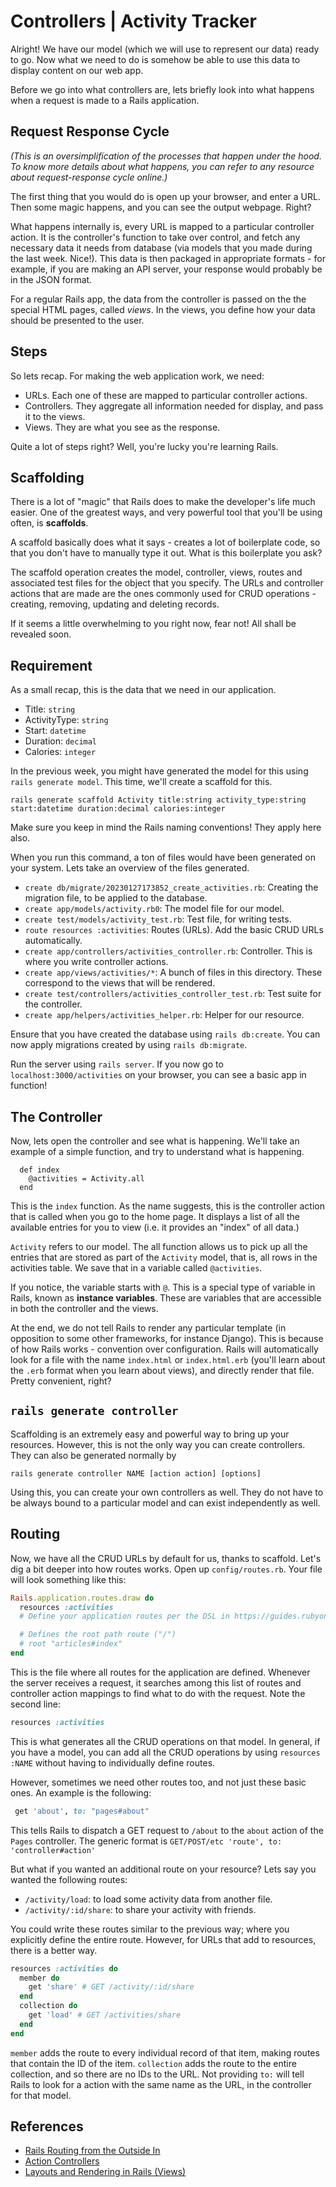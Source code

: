 # Controllers | Activity Tracker

Alright! We have our model (which we will use to represent our data) ready to go. Now what we need to do is somehow be able to use this data to display content on our web app.

Before we go into what controllers are, lets briefly look into what happens when a request is made to a Rails application.

## Request Response Cycle
_(This is an oversimplification of the processes that happen under the hood. To know more details about what happens, you can refer to any resource about request-response cycle online.)_

The first thing that you would do is open up your browser, and enter a URL. Then some magic happens, and you can see the output webpage. Right?

What happens internally is, every URL is mapped to a particular controller action. It is the controller's function to take over control, and fetch any necessary data it needs from database (via models that you made during the last week. Nice!).
This data is then packaged in appropriate formats - for example, if you are making an API server, your response would probably be in the JSON format.

For a regular Rails app, the data from the controller is passed on the the special HTML pages, called _views_. In the views, you define how your data should be presented to the user.

## Steps

So lets recap. For making the web application work, we need:
- URLs. Each one of these are mapped to particular controller actions.
- Controllers. They aggregate all information needed for display, and pass it to the views.
- Views. They are what you see as the response.

Quite a lot of steps right? Well, you're lucky you're learning Rails.

## Scaffolding
There is a lot of "magic" that Rails does to make the developer's life much easier. One of the greatest ways, and very powerful tool that you'll be using often, is **scaffolds**.

A scaffold basically does what it says - creates a lot of boilerplate code, so that you don't have to manually type it out. What is this boilerplate you ask?

The scaffold operation creates the model, controller, views, routes and associated test files for the object that you specify. The URLs and controller actions that are made are the ones commonly used for CRUD operations - creating, removing, updating and deleting records.

If it seems a little overwhelming to you right now, fear not! All shall be revealed soon.

## Requirement
As a small recap, this is the data that we need in our application.

- Title: `string`
- ActivityType: `string`
- Start: `datetime`
- Duration: `decimal`
- Calories: `integer`

In the previous week, you might have generated the model for this using `rails generate model`. This time, we'll create a scaffold for this.

```shell
rails generate scaffold Activity title:string activity_type:string start:datetime duration:decimal calories:integer
```

Make sure you keep in mind the Rails naming conventions! They apply here also.

When you run this command, a ton of files would have been generated on your system. Lets take an overview of the files generated.

- `create db/migrate/20230127173852_create_activities.rb`: Creating the migration file, to be applied to the database.
- `create app/models/activity.rb0`: The model file for our model.
- `create test/models/activity_test.rb`: Test file, for writing tests.
- `route resources :activities`: Routes (URLs). Add the basic CRUD URLs automatically.
- `create app/controllers/activities_controller.rb`: Controller. This is where you write controller actions.
- `create app/views/activities/*`: A bunch of files in this directory. These correspond to the views that will be rendered.
- `create test/controllers/activities_controller_test.rb`: Test suite for the controller.
- `create app/helpers/activities_helper.rb`: Helper for our resource.

Ensure that you have created the database using `rails db:create`. You can now apply migrations created by using `rails db:migrate`.

Run the server using `rails server`. If you now go to `localhost:3000/activities` on your browser, you can see a basic app in function!

## The Controller
Now, lets open the controller and see what is happening. We'll take an example of a simple function, and try to understand what is happening.

```erbruby
  def index
    @activities = Activity.all
  end
```

This is the `index` function. As the name suggests, this is the controller action that is called when you go to the home page. It displays a list of all the available entries for you to view (i.e. it provides an "index" of all data.)

`Activity` refers to our model. The all function allows us to pick up all the entries that are stored as part of the `Activity` model, that is, all rows in the activities table. We save that in a variable called `@activities`.

If you notice, the variable starts with `@`. This is a special type of variable in Rails, known as **instance variables**. These are variables that are accessible in both the controller and the views.

At the end, we do not tell Rails to render any particular template (in opposition to some other frameworks, for instance Django). This is because of how Rails works - convention over configuration. Rails will automatically look for a file with the name `index.html` or `index.html.erb` (you'll learn about the `.erb` format when you learn about views), and directly render that file.
Pretty convenient, right?

## `rails generate controller`
Scaffolding is an extremely easy and powerful way to bring up your resources. However, this is not the only way you can create controllers.
They can also be generated normally by

```shell
rails generate controller NAME [action action] [options]
```

Using this, you can create your own controllers as well. They do not have to be always bound to a particular model
and can exist independently as well.

## Routing
Now, we have all the CRUD URLs by default for us, thanks to scaffold. Let's dig a bit deeper into how routes works.
Open up `config/routes.rb`. Your file will look something like this:

```ruby
Rails.application.routes.draw do
  resources :activities
  # Define your application routes per the DSL in https://guides.rubyonrails.org/routing.html

  # Defines the root path route ("/")
  # root "articles#index"
end

```

This is the file where all routes for the application are defined. Whenever the server receives a request, it searches among this list of routes and controller action mappings to find what to do with the request.
Note the second line:

```ruby
resources :activities
```

This is what generates all the CRUD operations on that model. In general, if you have a model, you can add all the CRUD operations by using `resources :NAME` without having to individually define routes.

However, sometimes we need other routes too, and not just these basic ones. An example is the following:

```ruby
 get 'about', to: "pages#about"
```

This tells Rails to dispatch a GET request to `/about` to the `about` action of the `Pages` controller. The generic format is `GET/POST/etc 'route', to: 'controller#action'`

But what if you wanted an additional route on your resource? Lets say you wanted the following routes:
- `/activity/load`: to load some activity data from another file.
- `/activity/:id/share`: to share your activity with friends.

You could write these routes similar to the previous way; where you explicitly define the entire route. However, for URLs that add to resources, there is a better way.

```ruby
resources :activities do
  member do
    get 'share' # GET /activity/:id/share
  end
  collection do
    get 'load' # GET /activities/share
  end
end
```

`member` adds the route to every individual record of that item, making routes that contain the ID of the item. `collection` adds the route to the entire collection, and so there are no IDs to the URL.
Not providing `to:` will tell Rails to look for a action with the same name as the URL, in the controller for that model.

## References
- [Rails Routing from the Outside In](https://guides.rubyonrails.org/routing.html)
- [Action Controllers](https://guides.rubyonrails.org/action_controller_overview.html)
- [Layouts and Rendering in Rails (Views)](https://guides.rubyonrails.org/layouts_and_rendering.html)